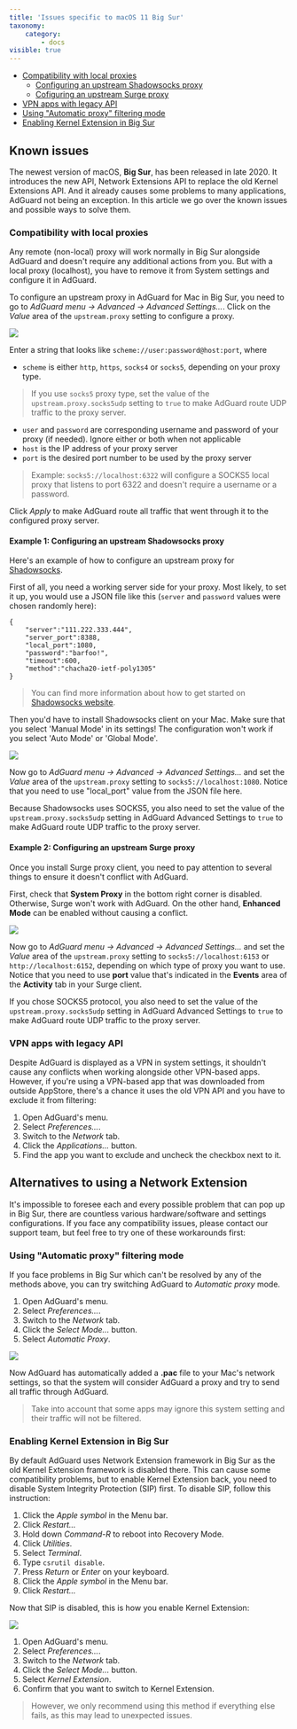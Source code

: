```yaml
---
title: 'Issues specific to macOS 11 Big Sur'
taxonomy:
    category:
        - docs
visible: true
---
```


* [Compatibility with local proxies](#local-proxies)
    * [Configuring an upstream Shadowsocks proxy](#shadowsocks)
    * [Cofiguring an upstream Surge proxy](#surge)
* [VPN apps with legacy API](#legacy-api)
* [Using "Automatic proxy" filtering mode](#automatic-proxy)
* [Enabling Kernel Extension in Big Sur](#kernel-extension)



## Known issues

The newest version of macOS, **Big Sur**, has been released in late 2020. It introduces the new API, Network Extensions API to replace the old Kernel Extensions API. And it already causes some problems to many applications, AdGuard not being an exception. In this article we go over the known issues and possible ways to solve them.

<a id="local-proxies"></a>

### Compatibility with local proxies

Any remote (non-local) proxy will work normally in Big Sur alongside AdGuard and doesn't require any additional actions from you. But with a local proxy (localhost), you have to remove it from System settings and configure it in AdGuard.

To configure an upstream proxy in AdGuard for Mac in Big Sur, you need to go to *AdGuard menu -> Advanced -> Advanced Settings...*. Click on the *Value* area of the `upstream.proxy` setting to configure a proxy.

<img src="https://cdn.adguard.com/public/Adguard/kb/BigSur/problems/proxy_en.png" style="max-width: 650px;">

Enter a string that looks like `scheme://user:password@host:port`, where

* `scheme` is either `http`, `https`, `socks4` or `socks5`, depending on your proxy type.

>If you use `socks5` proxy type, set the value of the `upstream.proxy.socks5udp` setting to `true` to make AdGuard route UDP traffic to the proxy server.

* `user` and `password` are corresponding username and password of your proxy (if needed). Ignore either or both when not applicable
* `host` is the IP address of your proxy server 
* `port` is the desired port number to be used by the proxy server

>Example: `socks5://localhost:6322` will configure a SOCKS5 local proxy that listens to port 6322 and doesn't require a username or a password.

Click *Apply* to make AdGuard route all traffic that went through it to the configured proxy server.

<a id="shadowsocks"></a>
#### Example 1: Configuring an upstream Shadowsocks proxy

Here's an example of how to configure an upstream proxy for [Shadowsocks](https://shadowsocks.org/en/index.html).

First of all, you need a working server side for your proxy. Most likely, to set it up, you would use a JSON file like this (`server` and `password` values were chosen randomly here):

```
{
    "server":"111.222.333.444",
    "server_port":8388,
    "local_port":1080,
    "password":"barfoo!",
    "timeout":600,
    "method":"chacha20-ietf-poly1305"
}
```

>You can find more information about how to get started on [Shadowsocks website](https://shadowsocks.org/en/config/quick-guide.html).

Then you'd have to install Shadowsocks client on your Mac. Make sure that you select 'Manual Mode' in its settings! The configuration won't work if you select 'Auto Mode' or 'Global Mode'.

<img src="https://cdn.adguard.com/public/Adguard/kb/BigSur/problems/shadowsocks.png" style="max-width: 350px;">

Now go to *AdGuard menu -> Advanced -> Advanced Settings...* and set the *Value* area of the `upstream.proxy` setting to `socks5://localhost:1080`. Notice that you need to use "local_port" value from the JSON file here.

Because Shadowsocks uses SOCKS5, you also need to set the value of the `upstream.proxy.socks5udp` setting in AdGuard Advanced Settings to `true` to make AdGuard route UDP traffic to the proxy server.

<a id="surge"></a>
#### Example 2: Configuring an upstream Surge proxy

Once you install Surge proxy client, you need to pay attention to several things to ensure it doesn't conflict with AdGuard.

First, check that **System Proxy** in the bottom right corner is disabled. Otherwise, Surge won't work with AdGuard. On the other hand, **Enhanced Mode** can be enabled without causing a conflict.

<img src="https://cdn.adguard.com/public/Adguard/kb/BigSur/problems/surge.png" style="max-width: 650px;">

Now go to *AdGuard menu -> Advanced -> Advanced Settings...* and set the *Value* area of the `upstream.proxy` setting to `socks5://localhost:6153` or `http://localhost:6152`, depending on which type of proxy you want to use. Notice that you need to use **port** value that's indicated in the **Events** area of the **Activity** tab in your Surge client. 

If you chose SOCKS5 protocol, you also need to set the value of the `upstream.proxy.socks5udp` setting in AdGuard Advanced Settings to `true` to make AdGuard route UDP traffic to the proxy server.


<a id="legacy-api"></a>

### VPN apps with legacy API

Despite AdGuard is displayed as a VPN in system settings, it shouldn't cause any conflicts when working alongside other VPN-based apps. However, if you're using a VPN-based app that was downloaded from outside AppStore, there's a chance it uses the old VPN API and you have to exclude it from filtering:

1) Open AdGuard's menu.
2) Select *Preferences...*. 
3) Switch to the *Network* tab. 
4) Click the *Applications...* button.
5) Find the app you want to exclude and uncheck the checkbox next to it.


<a id="alternatives"></a>
## Alternatives to using a Network Extension

It's impossible to foresee each and every possible problem that can pop up in Big Sur, there are countless various hardware/software and settings configurations. If you face any compatibility issues, please contact our support team, but feel free to try one of these workarounds first:

<a id="automatic-proxy"></a>

### Using "Automatic proxy" filtering mode

If you face problems in Big Sur which can't be resolved by any of the methods above, you can try switching AdGuard to *Automatic proxy* mode.

1) Open AdGuard's menu.
2) Select *Preferences...*. 
3) Switch to the *Network* tab. 
4) Click the *Select Mode...* button.
5) Select *Automatic Proxy*.

<img src="https://cdn.adguard.com/public/Adguard/kb/BigSur/problems/automatic-proxy_en.png" style="max-width: 650px;">

Now AdGuard has automatically added a **.pac** file to your Mac's network settings, so that the system will consider AdGuard a proxy and try to send all traffic through AdGuard.

>Take into account that some apps may ignore this system setting and their traffic will not be filtered.


<a id="kernel-extension"></a>

### Enabling Kernel Extension in Big Sur

By default AdGuard uses Network Extension framework in Big Sur as the old Kernel Extension framework is disabled there. This can cause some compatibility problems, but to enable Kernel Extension back, you need to disable System Integrity Protection (SIP) first. To disable SIP, follow this instruction:

1) Click the *Apple symbol* in the Menu bar.
2) Click *Restart…*
3) Hold down *Command-R* to reboot into Recovery Mode.
4) Click *Utilities*.
5) Select *Terminal*.
6) Type `csrutil disable`.
7) Press *Return* or *Enter* on your keyboard.
8) Click the *Apple symbol* in the Menu bar.
9) Click *Restart…*

Now that SIP is disabled, this is how you enable Kernel Extension:

<img src="https://cdn.adguard.com/public/Adguard/kb/BigSur/problems/kernel_en.png" style="max-width: 650px;">

1) Open AdGuard's menu.
2) Select *Preferences...*. 
3) Switch to the *Network* tab. 
4) Click the *Select Mode...* button.
5) Select *Kernel Extension*.
6) Confirm that you want to switch to Kernel Extension.

>However, we only recommend using this method if everything else fails, as this may lead to unexpected issues.
